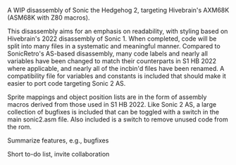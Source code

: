 A WIP disassembly of Sonic the Hedgehog 2, targeting Hivebrain's AXM68K (ASM68K with Z80 macros).

This disassembly aims for an emphasis on readability, with styling based on Hivebrain's
2022 disassembly of Sonic 1. When completed, code will be split into many files in a systematic
and meaningful manner. Compared to SonicRetro's AS-based disassembly, many code labels and 
nearly all variables have been changed to match their counterparts in S1 HB 2022 where applicable,
and nearly all of the incbin'd files have been renamed. A compatibility file for variables and
constants is included that should make it easier to port code targeting Sonic 2 AS.

Sprite mappings and object position lists are in the form of assembly macros derived from
those used in S1 HB 2022. Like Sonic 2 AS, a large collection of bugfixes is included that 
can be toggled with a switch in the main sonic2.asm file. Also included is a switch to remove
unused code from the rom.


Summarize features, e.g., bugfixes

Short to-do list, invite collaboration




